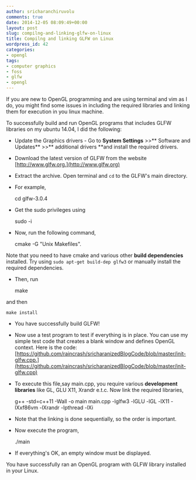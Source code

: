 ```yaml
---
author: sricharanchiruvolu
comments: true
date: 2014-12-05 08:09:49+00:00
layout: post
slug: compilng-and-linking-glfw-on-linux
title: Compilng and linking GLFW on Linux
wordpress_id: 42
categories:
- opengl
tags:
- computer graphics
- foss
- glfw
- opengl
---
```


If you are new to OpenGL programming and are using terminal and vim as I do, you might find some issues in including the required libraries and linking them for execution in you linux machine.

To successfully build and run OpenGL programs that includes GLFW libraries on my ubuntu 14.04, I did the following:




	
  * Update the Graphics drivers - Go to **System Settings** >>** Software and Updates** >>** additional drivers **and install the required drivers.

	
  * Download the latest version of GLFW from the website [http://www.glfw.org.](http://www.glfw.org)

	
  * Extract the archive. Open terminal and `cd` to the GLFW's main directory.

	
  * For example,

    
    cd glfw-3.0.4




	
  * Get the sudo privileges using

    
    sudo -i




	
  * Now, run the following command,

    
     cmake -G "Unix Makefiles".


Note that you need to have cmake and various other **build dependencies** installed. Try using `sudo apt-get build-dep glfw3` or manually install the required dependencies.

	
  * Then, run

    
    make


and then

    
    make install




	
  * You have successfully build GLFW!

	
  * Now use a test program to test if everything is in place. You can use my simple test code that creates a blank window and defines OpenGL context. Here is the code: [https://github.com/raincrash/sricharanizedBlogCode/blob/master/init-glfw.cpp.](https://github.com/raincrash/sricharanizedBlogCode/blob/master/init-glfw.cpp)

	
  * To execute this file,say main.cpp, you require various **development libraries** like GL, GLU X11, Xrandr e.t.c. Now link the required libraries,
	

    
    g++ -std=c++11 -Wall -o  main main.cpp -lglfw3 -lGLU -lGL -lX11 -lXxf86vm -lXrandr -lpthread -lXi
    




	
  * Note that the linking is done sequentially, so the order is important.

	
  * Now execute the program,

    
    ./main




	
  * If everything's OK, an empty window must be displayed.



You have successfully ran an OpenGL program with GLFW library installed in your Linux.


